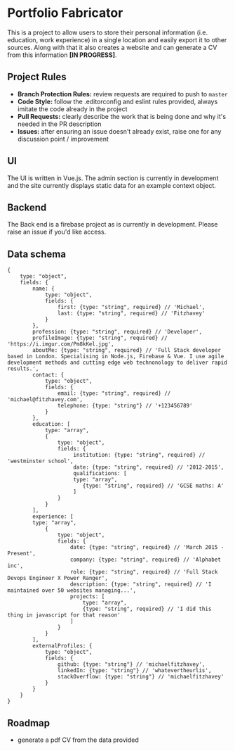 # Portfolio Fabricator

This is a project to allow users to store their personal information (i.e. education, work experience) in a single location and easily export it to other sources. Along with that it also creates a website and can generate a CV from this information **[IN PROGRESS]**.

## Project Rules
- **Branch Protection Rules:** review requests are required to push to `master`
- **Code Style:** follow the .editorconfig and eslint rules provided, always imitate the code already in the project
- **Pull Requests:** clearly describe the work that is being done and why it's needed in the PR description
- **Issues:** after ensuring an issue doesn't already exist, raise one for any discussion point / improvement

## UI
The UI is written in Vue.js. The admin section is currently in development and the site currently displays static data for an example context object.

## Backend
The Back end is a firebase project as is currently in development. Please raise an issue if you'd like access.

## Data schema

```
{
	type: "object",
	fields: {
		name: {
			type: "object",
			fields: {
				first: {type: "string", required} // 'Michael',
				last: {type: "string", required} // 'Fitzhavey'
			}
		},
		profession: {type: "string", required} // 'Developer',
		profileImage: {type: "string", required} // 'https://i.imgur.com/Pm8kKel.jpg',
		aboutMe: {type: "string", required} // 'Full Stack developer based in London. Specialising in Node.js, Firebase & Vue. I use agile development methods and cutting edge web technonology to deliver rapid results.',
		contact: {
			type: "object",
			fields: {
				email: {type: "string", required} // 'michael@fitzhavey.com',
				telephone: {type: "string"} // '+123456789'
			}
		},
		education: [
			type: "array", 
			{
				type: "object",
				fields: {
					 institution: {type: "string", required} // 'westminster school',
					 date: {type: "string", required} // '2012-2015',
					 qualifications: [
					 type: "array",
						{type: "string", required} // 'GCSE maths: A'
					 ]
				}
			}
		],
		experience: [
		type: "array",
			{
				type: "object",
				fields: {
					date: {type: "string", required} // 'March 2015 - Present',
					company: {type: "string", required} // 'Alphabet inc',
					role: {type: "string", required} // 'Full Stack Devops Engineer X Power Ranger',
					description: {type: "string", required} // 'I maintained over 50 websites managing...',
					projects: [
						type: "array",
						{type: "string", required} // 'I did this thing in javascript for that reason'
					]
				}
			}  
		],
		externalProfiles: {
			type: "object",
			fields: {
				github: {type: "string"} // 'michaelfitzhavey',
				linkedIn: {type: "string"} // 'whatevertheurlis',
				stackOverflow: {type: "string"} // 'michaelfitzhavey'
			}
		}
	}
}
```
## Roadmap
- generate a pdf CV from the data provided
